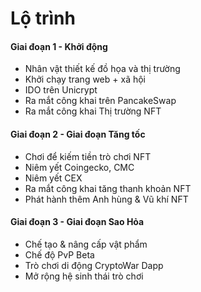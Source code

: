 # Lộ trình



#### Giai đoạn 1 - Khởi động

* Nhân vật thiết kế đồ họa và thị trường
* Khởi chạy trang web + xã hội
* IDO trên Unicrypt
* Ra mắt công khai trên PancakeSwap
* Ra mắt công khai Thị trường NFT

#### Giai đoạn 2 - Giai đoạn Tăng tốc

* Chơi để kiếm tiền trò chơi NFT
* Niêm yết Coingecko, CMC
* Niêm yết CEX
* Ra mắt công khai tăng thanh khoản NFT
* Phát hành thêm Anh hùng & Vũ khí NFT

#### Giai đoạn 3 - Giai đoạn Sao Hỏa

* Chế tạo & nâng cấp vật phẩm
* Chế độ PvP Beta
* Trò chơi di động CryptoWar Dapp
* Mở rộng hệ sinh thái trò chơi

